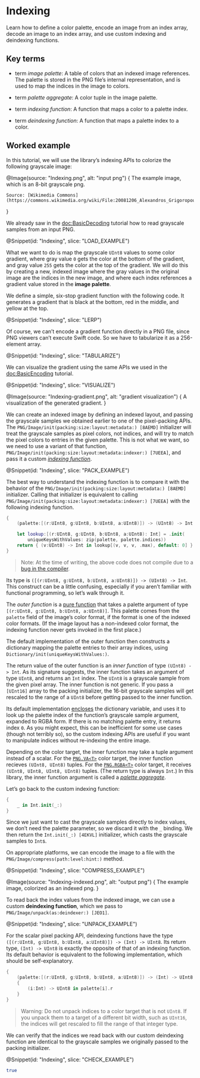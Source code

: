 # Indexing

Learn how to define a color palette, encode an image from an index array, decode an image to an index array, and use custom indexing and deindexing functions.

## Key terms

-   term *image palette*:
    A table of colors that an indexed image references. The palette is stored in the PNG file’s internal representation, and is used to map the indices in the image to colors.

-   term *palette aggregate*:
    A color tuple in the image palette.

-   term *indexing function*:
    A function that maps a color to a palette index.

-   term *deindexing function*:
    A function that maps a palette index to a color.

## Worked example

In this tutorial, we will use the library’s indexing APIs to colorize the following grayscale image:

@Image(source: "Indexing.png", alt: "input png") {
    The example image, which is an 8-bit grayscale png.

    Source: [Wikimedia Commons](https://commons.wikimedia.org/wiki/File:20081206_Alexandros_Grigoropoulos_december_2008_riots_Sina_Street_Athens_Greece.jpg)
}

We already saw in the <doc:BasicDecoding> tutorial how to read grayscale samples from an input PNG.

@Snippet(id: "Indexing", slice: "LOAD_EXAMPLE")

What we want to do is map the grayscale ``UInt8`` values to some color gradient, where gray value `0` gets the color at the bottom of the gradient, and gray value `255` gets the color at the top of the gradient. We will do this by creating a new, indexed image where the gray values in the original image are the indices in the new image, and where each index references a gradient value stored in the **image palette**.

We define a simple, six-stop gradient function with the following code. It generates a gradient that is black at the bottom, red in the middle, and yellow at the top.

@Snippet(id: "Indexing", slice: "LERP")

Of course, we can’t encode a gradient function directly in a PNG file, since PNG viewers can’t execute Swift code. So we have to tabularize it as a 256-element array.

@Snippet(id: "Indexing", slice: "TABULARIZE")

We can visualize the gradient using the same APIs we used in the <doc:BasicEncoding> tutorial.

@Snippet(id: "Indexing", slice: "VISUALIZE")

@Image(source: "Indexing-gradient.png", alt: "gradient visualization") {
    A visualization of the generated gradient.
}

We can create an indexed image by defining an indexed layout, and passing the grayscale samples we obtained earlier to one of the pixel-packing APIs. The ``PNG/Image/init(packing:size:layout:metadata:) [8AEMD]`` initializer will treat the grayscale samples as pixel colors, not indices, and will try to match the pixel colors to entries in the given palette. This is not what we want, so we need to use a variant of that function, ``PNG/Image/init(packing:size:layout:metadata:indexer:) [7UEEA]``, and pass it a custom [*indexing function*](#st:indexing%20function).

@Snippet(id: "Indexing", slice: "PACK_EXAMPLE")

The best way to understand the indexing function is to compare it with the behavior of the ``PNG/Image/init(packing:size:layout:metadata:) [8AEMD]`` initializer. Calling that initializer is equivalent to calling ``PNG/Image/init(packing:size:layout:metadata:indexer:) [7UEEA]`` with the following indexing function.

```swift
{
    (palette:[(r:UInt8, g:UInt8, b:UInt8, a:UInt8)]) -> (UInt8) -> Int in

    let lookup:[(r:UInt8, g:UInt8, b:UInt8, a:UInt8): Int] = .init(
        uniqueKeysWithValues: zip(palette, palette.indices))
    return { (v:UInt8) -> Int in lookup[(v, v, v, .max), default: 0] }
}
```

>   Note:
>   At the time of writing, the above code does not compile due to a [bug in the compiler](https://github.com/apple/swift/pull/28833).

Its type is `([(r:UInt8, g:UInt8, b:UInt8, a:UInt8)]) -> (UInt8) -> Int`. This construct can be a little confusing, especially if you aren’t familiar with functional programming, so let’s walk through it.

The *outer function* is a [pure function](https://en.wikipedia.org/wiki/Pure_function) that takes a palette argument of type `[(r:UInt8, g:UInt8, b:UInt8, a:UInt8)]`. This palette comes from the `palette` field of the image’s color format, if the format is one of the indexed color formats. (If the image layout has a non-indexed color format, the indexing function never gets invoked in the first place.)

The default implementation of the outer function then constructs a dictionary mapping the palette entries to their array indices, using ``Dictionary/init(uniqueKeysWithValues:)``.

The return value of the outer function is an *inner function* of type `(UInt8) -> Int`. As its signature suggests, the inner function takes an argument of type ``UInt8``, and returns an ``Int`` index. The ``UInt8`` is a grayscale sample from the given pixel array. The inner function is not generic. If you pass a `[UInt16]` array to the packing initializer, the 16-bit grayscale samples will get rescaled to the range of a ``UInt8`` before getting passed to the inner function.

Its default implementation [encloses](https://en.wikipedia.org/wiki/Closure_%28computer_programming%29) the dictionary variable, and uses it to look up the palette index of the function’s grayscale sample argument, expanded to RGBA form. If there is no matching palette entry, it returns index `0`. As you might expect, this can be inefficient for some use cases (though not terribly so), so the custom indexing APIs are useful if you want to manipulate indices without re-indexing the entire image.

Depending on the color target, the inner function may take a tuple argument instead of a scalar. For the [`PNG.VA<T>`](PNG/VA) color target, the inner function recieves `(UInt8, UInt8)` tuples. For the [`PNG.RGBA<T>`](PNG/RGBA) color target, it receives `(UInt8, UInt8, UInt8, UInt8)` tuples. (The return type is always ``Int``.) In this library, the inner function argument is called a [*palette aggregate*](#st:palette%20aggregate).

Let’s go back to the custom indexing function:

```swift
{
    _ in Int.init(_:)
}
```

Since we just want to cast the grayscale samples directly to index values, we don’t need the palette parameter, so we discard it with the `_` binding. We then return the ``Int.init(_:) [4EKVL]`` initializer, which casts the grayscale samples to ``Int``s.

On appropriate platforms, we can encode the image to a file with the ``PNG/Image/compress(path:level:hint:)`` method.

@Snippet(id: "Indexing", slice: "COMPRESS_EXAMPLE")

@Image(source: "Indexing-indexed.png", alt: "output png") {
    The example image, colorized as an indexed png.
}

To read back the index values from the indexed image, we can use a custom **deindexing function**, which we pass to ``PNG/Image/unpack(as:deindexer:) [JEO1]``.

@Snippet(id: "Indexing", slice: "UNPACK_EXAMPLE")

For the scalar pixel packing API, deindexing functions have the type `([(r:UInt8, g:UInt8, b:UInt8, a:UInt8)]) -> (Int) -> UInt8`. Its return type, `(Int) -> UInt8` is exactly the opposite of that of an indexing function. Its default behavior is equivalent to the following implementation, which should be self-explanatory.

```swift
{
    (palette:[(r:UInt8, g:UInt8, b:UInt8, a:UInt8)]) -> (Int) -> UInt8 in
    {
        (i:Int) -> UInt8 in palette[i].r
    }
}
```

>   Warning:
>   Do not unpack indices to a color target that is not ``UInt8``. If you unpack them to a target of a different bit width, such as ``UInt16``, the indices will get rescaled to fill the range of that integer type.

We can verify that the indices we read back with our custom deindexing function are identical to the grayscale samples we originally passed to the packing initializer.

@Snippet(id: "Indexing", slice: "CHECK_EXAMPLE")

```bash
true
```
